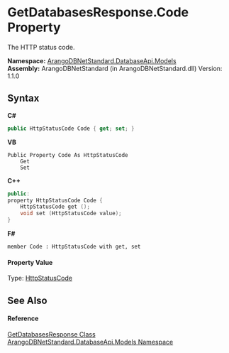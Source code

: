 # GetDatabasesResponse.Code Property 
 

The HTTP status code.

**Namespace:**&nbsp;<a href="e5881068-7aa9-3b9e-6254-e9d29145ad7d">ArangoDBNetStandard.DatabaseApi.Models</a><br />**Assembly:**&nbsp;ArangoDBNetStandard (in ArangoDBNetStandard.dll) Version: 1.1.0

## Syntax

**C#**<br />
``` C#
public HttpStatusCode Code { get; set; }
```

**VB**<br />
``` VB
Public Property Code As HttpStatusCode
	Get
	Set
```

**C++**<br />
``` C++
public:
property HttpStatusCode Code {
	HttpStatusCode get ();
	void set (HttpStatusCode value);
}
```

**F#**<br />
``` F#
member Code : HttpStatusCode with get, set

```


#### Property Value
Type: <a href="https://docs.microsoft.com/dotnet/api/system.net.httpstatuscode" target="_blank" rel="noopener noreferrer">HttpStatusCode</a>

## See Also


#### Reference
<a href="42821fa2-d0a4-ea1e-0536-4ac1a1d5f0bb">GetDatabasesResponse Class</a><br /><a href="e5881068-7aa9-3b9e-6254-e9d29145ad7d">ArangoDBNetStandard.DatabaseApi.Models Namespace</a><br />